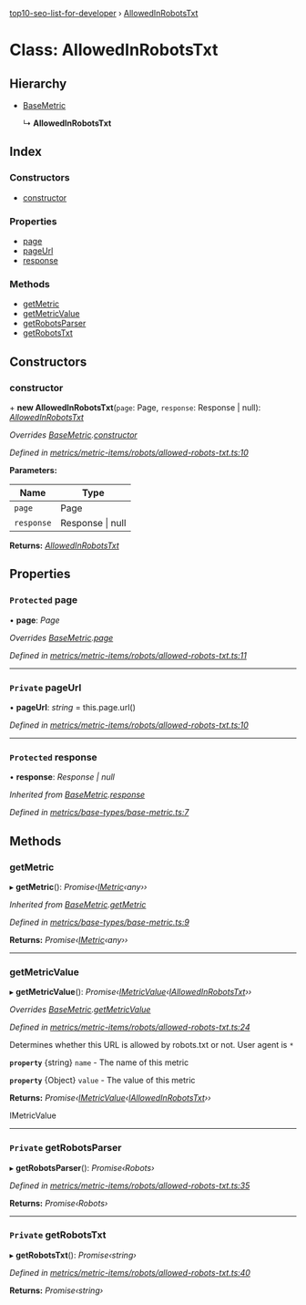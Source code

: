 [top10-seo-list-for-developer](../README.md) › [AllowedInRobotsTxt](allowedinrobotstxt.md)

# Class: AllowedInRobotsTxt

## Hierarchy

* [BaseMetric](basemetric.md)

  ↳ **AllowedInRobotsTxt**

## Index

### Constructors

* [constructor](allowedinrobotstxt.md#constructor)

### Properties

* [page](allowedinrobotstxt.md#protected-page)
* [pageUrl](allowedinrobotstxt.md#private-pageurl)
* [response](allowedinrobotstxt.md#protected-response)

### Methods

* [getMetric](allowedinrobotstxt.md#getmetric)
* [getMetricValue](allowedinrobotstxt.md#getmetricvalue)
* [getRobotsParser](allowedinrobotstxt.md#private-getrobotsparser)
* [getRobotsTxt](allowedinrobotstxt.md#private-getrobotstxt)

## Constructors

###  constructor

\+ **new AllowedInRobotsTxt**(`page`: Page, `response`: Response | null): *[AllowedInRobotsTxt](allowedinrobotstxt.md)*

*Overrides [BaseMetric](basemetric.md).[constructor](basemetric.md#constructor)*

*Defined in [metrics/metric-items/robots/allowed-robots-txt.ts:10](https://github.com/deepcrawl/top10-seo-list-for-developer/blob/0eaacd5/src/metrics/metric-items/robots/allowed-robots-txt.ts#L10)*

**Parameters:**

Name | Type |
------ | ------ |
`page` | Page |
`response` | Response &#124; null |

**Returns:** *[AllowedInRobotsTxt](allowedinrobotstxt.md)*

## Properties

### `Protected` page

• **page**: *Page*

*Overrides [BaseMetric](basemetric.md).[page](basemetric.md#protected-page)*

*Defined in [metrics/metric-items/robots/allowed-robots-txt.ts:11](https://github.com/deepcrawl/top10-seo-list-for-developer/blob/0eaacd5/src/metrics/metric-items/robots/allowed-robots-txt.ts#L11)*

___

### `Private` pageUrl

• **pageUrl**: *string* =  this.page.url()

*Defined in [metrics/metric-items/robots/allowed-robots-txt.ts:10](https://github.com/deepcrawl/top10-seo-list-for-developer/blob/0eaacd5/src/metrics/metric-items/robots/allowed-robots-txt.ts#L10)*

___

### `Protected` response

• **response**: *Response | null*

*Inherited from [BaseMetric](basemetric.md).[response](basemetric.md#protected-response)*

*Defined in [metrics/base-types/base-metric.ts:7](https://github.com/deepcrawl/top10-seo-list-for-developer/blob/0eaacd5/src/metrics/base-types/base-metric.ts#L7)*

## Methods

###  getMetric

▸ **getMetric**(): *Promise‹[IMetric](../interfaces/imetric.md)‹any››*

*Inherited from [BaseMetric](basemetric.md).[getMetric](basemetric.md#getmetric)*

*Defined in [metrics/base-types/base-metric.ts:9](https://github.com/deepcrawl/top10-seo-list-for-developer/blob/0eaacd5/src/metrics/base-types/base-metric.ts#L9)*

**Returns:** *Promise‹[IMetric](../interfaces/imetric.md)‹any››*

___

###  getMetricValue

▸ **getMetricValue**(): *Promise‹[IMetricValue](../interfaces/imetricvalue.md)‹[IAllowedInRobotsTxt](../interfaces/iallowedinrobotstxt.md)››*

*Overrides [BaseMetric](basemetric.md).[getMetricValue](basemetric.md#abstract-getmetricvalue)*

*Defined in [metrics/metric-items/robots/allowed-robots-txt.ts:24](https://github.com/deepcrawl/top10-seo-list-for-developer/blob/0eaacd5/src/metrics/metric-items/robots/allowed-robots-txt.ts#L24)*

Determines whether this URL is allowed by robots.txt or not.
User agent is `*`

**`property`** {string} `name` - The name of this metric

**`property`** {Object<IAllowedInRobotsTxt>} `value` - The value of this metric

**Returns:** *Promise‹[IMetricValue](../interfaces/imetricvalue.md)‹[IAllowedInRobotsTxt](../interfaces/iallowedinrobotstxt.md)››*

IMetricValue

___

### `Private` getRobotsParser

▸ **getRobotsParser**(): *Promise‹Robots›*

*Defined in [metrics/metric-items/robots/allowed-robots-txt.ts:35](https://github.com/deepcrawl/top10-seo-list-for-developer/blob/0eaacd5/src/metrics/metric-items/robots/allowed-robots-txt.ts#L35)*

**Returns:** *Promise‹Robots›*

___

### `Private` getRobotsTxt

▸ **getRobotsTxt**(): *Promise‹string›*

*Defined in [metrics/metric-items/robots/allowed-robots-txt.ts:40](https://github.com/deepcrawl/top10-seo-list-for-developer/blob/0eaacd5/src/metrics/metric-items/robots/allowed-robots-txt.ts#L40)*

**Returns:** *Promise‹string›*
